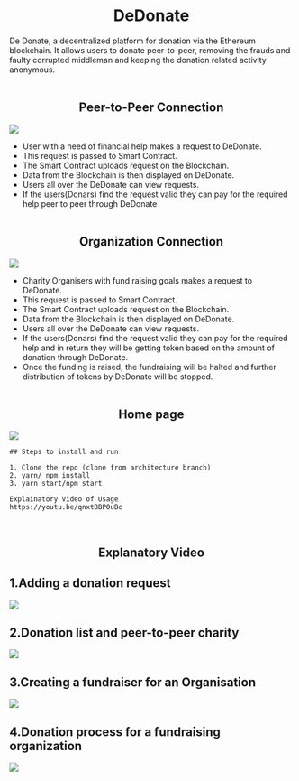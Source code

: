 
<h1 align="center">DeDonate</h1>
De Donate, a decentralized platform for donation via the Ethereum blockchain. It allows users to donate peer-to-peer, removing the frauds and faulty corrupted middleman and keeping the donation related activity anonymous.<br><br>
<h2 align="center">Peer-to-Peer Connection</h2>
<img src="https://github.com/SagarBehara13/DeDonate/blob/architecture/images/peer-to-peer.png">

* User with a need of financial help makes a request to DeDonate.
* This request is passed to Smart Contract.
* The Smart Contract uploads request on the Blockchain.
* Data from the Blockchain is then displayed on DeDonate.
* Users all over the DeDonate can view requests.
* If the users(Donars) find the request valid they can pay for the required help peer to peer through DeDonate
<br><br>


<h2 align="center">Organization Connection</h2>
<img src="https://github.com/SagarBehara13/DeDonate/blob/architecture/images/organization.png">

* Charity Organisers with fund raising goals makes a request to DeDonate.
* This request is passed to Smart Contract.
* The Smart Contract uploads request on the Blockchain.
* Data from the Blockchain is then displayed on DeDonate.
* Users all over the DeDonate can view requests.
* If the users(Donars) find the request valid they can pay for the required help and in return they will be getting token based on the amount of donation through DeDonate.
* Once the funding is raised, the fundraising will be halted and further distribution of tokens by DeDonate will be stopped.
<br><br>

<h2 align="center">Home page</h2>
<img src="https://github.com/SagarBehara13/DeDonate/blob/master/ezgif.com-gif-maker.gif">

```
## Steps to install and run

1. Clone the repo (clone from architecture branch)
2. yarn/ npm install
3. yarn start/npm start

Explainatory Video of Usage
https://youtu.be/qnxtBBP0uBc
```

<br>
<h2 align="center">Explanatory Video</h2>

## 1.Adding a donation request
<img src="https://github.com/SagarBehara13/DeDonate/blob/architecture/Video_Seg/seg1.gif">
<br>

## 2.Donation list and peer-to-peer charity
<img src="https://github.com/SagarBehara13/DeDonate/blob/architecture/Video_Seg/seg2.gif">
<br>

## 3.Creating a fundraiser for an Organisation
<img src="https://github.com/SagarBehara13/DeDonate/blob/architecture/Video_Seg/seg3.gif">
<br>

## 4.Donation process for a fundraising organization
<img src="https://github.com/SagarBehara13/DeDonate/blob/architecture/Video_Seg/seg4.gif">
<br>

